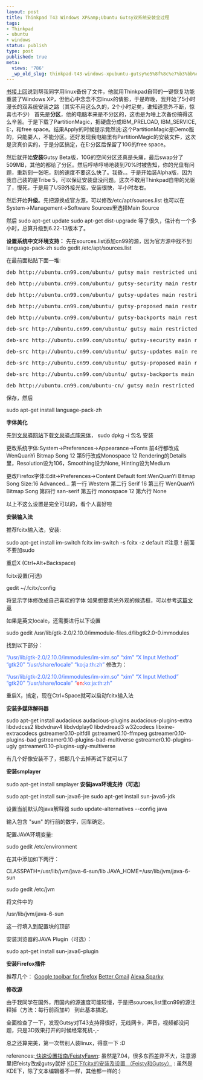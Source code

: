 ```yaml
---
layout: post
title: Thinkpad T43 Windows XP&amp;Ubuntu Gutsy双系统安装全过程
tags:
- Thinkpad
- ubuntu
- windows
status: publish
type: post
published: true
meta:
  views: '786'
  _wp_old_slug: thinkpad-t43-windows-xpubuntu-gutsy%e5%8f%8c%e7%b3%bb%e7%bb%9f%e5%ae%89%e8%a3%85%e5%85%a8%e8%bf%87%e7%a8%8b
---
```

<a href="http://hi.baidu.com/azaleammm/blog/item/914377a70f308296d143580a.html" target="_blank">书接上回</a>说到帮我同学用linux备份了文件，他就用Thinkpad自带的一键恢复功能重装了Windows XP，但他心中念念不忘linux的倩影，于是昨晚，我开始了5小时漫长的双系统安装之路（其实不用这么久的，2个小时足矣，谁知道意外不断，惊喜也不少）
首先是<strong>分区</strong>，他的电脑本来是不分区的，这也是为啥上次备份搞得这么辛苦。于是下载了PartitionMagic，把硬盘分成IBM_PRELOAD, IBM_SERVICE, E:，和free space。结果Apply的时候提示竟然说:这个PartitionMagic是Demo版的，只能耍人，不能分区。还好发现我电脑里有PartitionMagic的安装文件，这次是货真价实的，于是分区搞定，在E:分区后保留了10G的free space。

然后就开始<strong>安装</strong>Gutsy Beta版，10G的空间分区还真是头痛，最后swap分了509MB，其他的都给了分区。然后哼哧哼哧地装到70%时被告知，你的光盘有问题，重新刻一张吧，刻的速度不要这么快了。我昏。。于是开始装Alpha版，因为我自己装的是Tribe 5，可以保证安装盘没问题。这次不敢用Thinkpad自带的光驱了，慢死，于是用了USB外接光驱，安装很快，半小时左右。

然后开始<strong>升级</strong>。先把源换成官方源，可以修改/etc/apt/sources.list
也可以在System-&gt;Management-&gt;Software Sources里选择Main Source

然后
sudo apt-get update
sudo apt-get dist-upgrade
等了很久，估计有一个多小时，总算升级到6.22-13版本了。

<strong>设置系统中文环境支持：</strong>
先在sources.list添加cn99的源，因为官方源中找不到language-pack-zh
sudo gedit /etc/apt/sources.list

在最前面粘贴下面一堆:
<pre>deb http://ubuntu.cn99.com/ubuntu/ gutsy main restricted universe multiverse</pre>
<pre>deb http://ubuntu.cn99.com/ubuntu/ gutsy-security main restricted universe multiverse</pre>
<pre>deb http://ubuntu.cn99.com/ubuntu/ gutsy-updates main restricted universe multiverse</pre>
<pre>deb http://ubuntu.cn99.com/ubuntu/ gutsy-proposed main restricted universe multiverse</pre>
<pre>deb http://ubuntu.cn99.com/ubuntu/ gutsy-backports main restricted universe multiverse</pre>
<pre>deb-src http://ubuntu.cn99.com/ubuntu/ gutsy main restricted universe multiverse</pre>
<pre>deb-src http://ubuntu.cn99.com/ubuntu/ gutsy-security main restricted universe multiverse</pre>
<pre>deb-src http://ubuntu.cn99.com/ubuntu/ gutsy-updates main restricted universe multiverse</pre>
<pre>deb-src http://ubuntu.cn99.com/ubuntu/ gutsy-proposed main restricted universe multiverse</pre>
<pre>deb-src http://ubuntu.cn99.com/ubuntu/ gutsy-backports main restricted universe multiverse</pre>
<pre>deb http://ubuntu.cn99.com/ubuntu-cn/ gutsy main restricted universe multiverse</pre>
保存，然后

sudo apt-get install language-pack-zh

<strong>字体美化</strong>

先到<a href="http://wenq.org" target="_blank">文泉驿网站</a>下载<a href="http://wenq.org/index.cgi?BitmapSong" target="_blank">文泉驿点阵宋体</a>，
sudo dpkg -i 包名
安装

更改系统字体:System-&gt;Preferences-&gt;Appearance-&gt;Fonts
前4行都改成WenQuanYi Bitmap Song 12
第5行改成Monospace 12
Rendering的Details里，Resolution设为106，Smoothing设为None, Hinting设为Medium

更改Firefox字体:Edit-&gt;Preferences-&gt;Content
Default font:WenQuanYi Bitmap Song  Size:16
Advanced...
第一行 Western
第二行 Serif  16
第三行 WenQuanYi Bitmap Song
第四行 san-serif
第五行 monospace  12
第六行 None

以上不这么设置是完全可以的，看个人喜好啦

<strong>安装输入法</strong>

推荐fcitx输入法，安装:

sudo apt-get install im-switch fcitx
im-switch -s fcitx -z default         #注意！前面不要加sudo

重启X (Ctrl+Alt+Backspace)

fcitx设置(可选)

gedit ~/.fcitx/config

将显示字体修改成自己喜欢的字体
如果想要紫光外观的候选框，可以参考<a href="http://zhangtao.info/ubuntu/fcitx_meihua.pala" target="_blank">这篇文章</a>

如果是英文locale，还需要进行以下设置

sudo gedit /usr/lib/gtk-2.0/2.10.0/immodule-files.d/libgtk2.0-0.immodules

找到以下部分：

<font color="#3366ff">“/usr/lib/gtk-2.0/2.10.0/immodules/im-xim.so”
“xim” “X Input Method” “gtk20″ “/usr/share/locale” “ko:ja:th:zh”
</font>
修改为：

<font color="#3366ff">“/usr/lib/gtk-2.0/2.10.0/immodules/im-xim.so”
“xim” “X Input Method” “gtk20″ “/usr/share/locale” “<font color="#ff0000">en:</font>ko:ja:th:zh”</font>

重启X，搞定，现在Ctrl+Space就可以启动fcitx输入法

<strong>安装多媒体解码器</strong>

sudo apt-get install audacious audacious-plugins audacious-plugins-extra libdvdcss2 libdvdnav4 libdvdplay0 libdvdread3 w32codecs libxine-extracodecs gstreamer0.10-pitfdll gstreamer0.10-ffmpeg gstreamer0.10-plugins-bad gstreamer0.10-plugins-bad-multiverse gstreamer0.10-plugins-ugly gstreamer0.10-plugins-ugly-multiverse

有几个好像安装不了，把那几个去掉再试下就可以了

<strong>安装smplayer</strong>

sudo apt-get install smplayer
<strong>
安装java环境支持（可选）</strong>

sudo apt-get install sun-java6-jre
sudo apt-get install sun-java6-jdk

设置当前默认的java解释器
sudo update-alternatives --config java

输入包含 "sun" 的行前的数字，回车确定。

配置JAVA环境变量:

sudo gedit /etc/environment

在其中添加如下两行：

CLASSPATH=/usr/lib/jvm/java-6-sun/lib
JAVA_HOME=/usr/lib/jvm/java-6-sun

sudo gedit /etc/jvm

将文件中的

/usr/lib/jvm/java-6-sun

这一行填入到配置块的顶部

安装浏览器的JAVA Plugin（可选）：

sudo apt-get install sun-java6-plugin

<strong> 安装Firefox插件</strong>

推荐几个：
<a href="http://www.google.com/tools/firefox/toolbar/FT3/intl/en/" target="_blank"> Google toolbar for firefox</a>
<a href="https://addons.mozilla.org/en-US/firefox/addon/4866" target="_blank"> Better Gmail</a>
<a href="https://addons.mozilla.org/en-US/firefox/addon/5362" target="_blank"> Alexa Sparky</a>

<strong>修改源</strong>

由于我同学在国外，用国内的源速度可能较慢，于是把sources,list里cn99的源注释掉（方法：每行前面加#）<strong>
</strong>
到此基本搞定。

全面检查了一下，发现Gutsy对T43支持得很好，无线网卡，声音，视频都没问题，只是3D效果打开的时候经常死机-,-

总之还算完美，第一次帮别人装linux，得意一下 :D

references:<a href="http://wiki.ubuntu.org.cn/%E5%BF%AB%E9%80%9F%E8%AE%BE%E7%BD%AE%E6%8C%87%E5%8D%97/FeistyFawn#.E5.AE.89.E8.A3.85.E5.A4.9A.E5.AA.92.E4.BD.93.E8.A7.A3.E7.A0.81.E5.99.A8" target="_blank">
快速设置指南/FeistyFawn</a>: 虽然是7.04，很多东西差异不大，注意源里把feisty改成gutsy就好
<a href="http://zhangtao.info/ubuntu/fcitx-kde-en-locale.pala" style="color:#444444;">KDE下fcitx的安装及设置 （Feisty和Gutsy）</a> : 虽然是KDE下，除了文本编辑器不一样，其他都一样的:)
